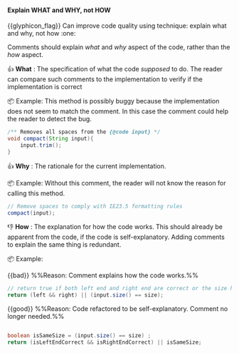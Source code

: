 <div id="title">

#### Explain WHAT and WHY, not HOW

<span id="prereqs"></span>

</div>
<span id="outcomes">{{glyphicon_flag}} Can improve code quality using technique: explain what and why, not how  :one:</span>

<div id="body">

Comments should explain _what_ and _why_ aspect of the code, rather than the _how_ aspect. 

:+1: **What** : The specification of what the code _supposed_ to do. The reader can compare such comments to the implementation to verify if the implementation is correct 

<tip-box>

:package: Example: This method is possibly buggy because the implementation does not seem to match the comment. In this case the comment could help the reader to detect the bug.

```java
/** Removes all spaces from the {@code input} */
void compact(String input){
    input.trim();
}
```
</tip-box>

:+1: **Why** : The rationale for the current implementation.

<tip-box>

:package: Example: Without this comment, the reader will not know the reason for calling this method. 

```java
// Remove spaces to comply with IE23.5 formatting rules
compact(input);
```

</tip-box>

:-1: **How** : The explanation for how the code works. This should already be apparent from the code, if the code is self-explanatory. Adding comments to explain the same thing is redundant.

<tip-box>

:package: Example:  

{{bad}} %%Reason: Comment explains how the code works.%%
```java
// return true if both left end and right end are correct or the size has not incremented
return (left && right) || (input.size() == size);
```

{{good}} %%Reason: Code refactored to be self-explanatory. Comment no longer needed.%%
```java

boolean isSameSize = (input.size() == size) ;
return (isLeftEndCorrect && isRightEndCorrect) || isSameSize;
```

</tip-box>



</div>

<div id="extras">
</div>